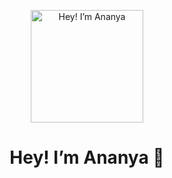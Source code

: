<p align="center">
  <img src="https://i.imgur.com/u8HivgI.gif" alt="Hey! I’m Ananya" width="180"/>
</p>

<h1 align="center">Hey! I’m Ananya 👋</h1>
